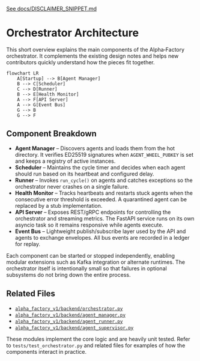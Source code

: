 [See docs/DISCLAIMER_SNIPPET.md](../docs/DISCLAIMER_SNIPPET.md)

# Orchestrator Architecture

This short overview explains the main components of the Alpha‑Factory orchestrator.
It complements the existing design notes and helps new contributors quickly
understand how the pieces fit together.

```mermaid
flowchart LR
    A[Startup] --> B[Agent Manager]
    B --> C[Scheduler]
    C --> D[Runner]
    B --> E[Health Monitor]
    A --> F[API Server]
    A --> G[Event Bus]
    G --> B
    G --> F
```

## Component Breakdown

- **Agent Manager** – Discovers agents and loads them from the hot directory.
  It verifies ED25519 signatures when `AGENT_WHEEL_PUBKEY` is set and keeps a
  registry of active instances.
- **Scheduler** – Maintains the cycle timer and decides when each agent should
  run based on its heartbeat and configured delay.
- **Runner** – Invokes `run_cycle()` on agents and catches exceptions so the
  orchestrator never crashes on a single failure.
- **Health Monitor** – Tracks heartbeats and restarts stuck agents when the
  consecutive error threshold is exceeded. A quarantined agent can be replaced by
  a stub implementation.
- **API Server** – Exposes REST/gRPC endpoints for controlling the orchestrator
  and streaming metrics. The FastAPI service runs on its own asyncio task so it
  remains responsive while agents execute.
- **Event Bus** – Lightweight publish/subscribe layer used by the API and agents
  to exchange envelopes. All bus events are recorded in a ledger for replay.

Each component can be started or stopped independently, enabling modular
extensions such as Kafka integration or alternate runtimes. The orchestrator
itself is intentionally small so that failures in optional subsystems do not
bring down the entire process.

## Related Files

- [`alpha_factory_v1/backend/orchestrator.py`](../alpha_factory_v1/backend/orchestrator.py)
- [`alpha_factory_v1/backend/agent_manager.py`](../alpha_factory_v1/backend/agent_manager.py)
- [`alpha_factory_v1/backend/agent_runner.py`](../alpha_factory_v1/backend/agent_runner.py)
- [`alpha_factory_v1/backend/agent_supervisor.py`](../alpha_factory_v1/backend/agent_supervisor.py)

These modules implement the core logic and are heavily unit tested. Refer to
`tests/test_orchestrator.py` and related files for examples of how the
components interact in practice.
